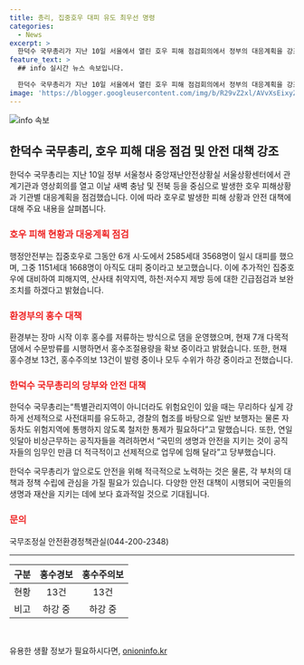 ```yaml
---
title: 총리, 집중호우 대피 유도 최우선 명령
categories:
  - News
excerpt: >
  한덕수 국무총리가 지난 10일 서울에서 열린 호우 피해 점검회의에서 정부의 대응계획을 강조했다. 집중호우로 인한 피해상황과 대응계획을 점검하며 인명피해 최소화를 목표로 한다고 강조했으며, 행정안전부의 보고에 따르면 6개 시·도에서 2585세대 3568명이 대피하고 있으며, 환경부는 댐을 운영하여 홍수를 저류하는 등 대비조치를 하고 있다. 또한, 기상청은 강수구역의 형성과 야간 강수강도가 강화되는 만큼 더 철저한 대비가 필요하다고 강조했다.
feature_text: >
  ## info 실시간 뉴스 속보입니다.

  한덕수 국무총리가 지난 10일 서울에서 열린 호우 피해 점검회의에서 정부의 대응계획을 강조했다. 집중호우로 인한 피해상황과 대응계획을 점검하며 인명피해 최소화를 목표로 한다고 강조했으며, 행정안전부의 보고에 따르면 6개 시·도에서 2585세대 3568명이 대피하고 있으며, 환경부는 댐을 운영하여 홍수를 저류하는 등 대비조치를 하고 있다. 또한, 기상청은 강수구역의 형성과 야간 강수강도가 강화되는 만큼 더 철저한 대비가 필요하다고 강조했다.
image: 'https://blogger.googleusercontent.com/img/b/R29vZ2xl/AVvXsEixyZcFfHzMRdzZMjFBmAUKJYCLCGyLL1o632UiGVXcaFdKo_bkvkuCioo0uUKlGfBVcT3P84aROyZIXSBEx3Aw5nCQ3pTgDom1WDC4m8eifvWiAmWEEVb4x6G_l8C0QH225ldMjyaFvpxGEBGNO37VmDTDMHGhJPq73UglMfDca1-0aw/s1600/blogspot.png'
---
```


<p><img src="https://blogger.googleusercontent.com/img/b/R29vZ2xl/AVvXsEixyZcFfHzMRdzZMjFBmAUKJYCLCGyLL1o632UiGVXcaFdKo_bkvkuCioo0uUKlGfBVcT3P84aROyZIXSBEx3Aw5nCQ3pTgDom1WDC4m8eifvWiAmWEEVb4x6G_l8C0QH225ldMjyaFvpxGEBGNO37VmDTDMHGhJPq73UglMfDca1-0aw/s1600/blogspot.png" alt="info 속보" /></p>

<h2 data-ke-size="size26">한덕수 국무총리, 호우 피해 대응 점검 및 안전 대책 강조</h2>

<p data-ke-size="size16">한덕수 국무총리는 지난 10일 정부 서울청사 중앙재난안전상황실 서울상황센터에서 관계기관과 영상회의를 열고 이날 새벽 충남 및 전북 등을 중심으로 발생한 호우 피해상황과 기관별 대응계획을 점검했습니다. 이에 따라 호우로 발생한 피해 상황과 안전 대책에 대해 주요 내용을 살펴봅니다.</p>

<h3><b><span style="color: #ee2323;">호우 피해 현황과 대응계획 점검</span></b></h3>

<p data-ke-size="size16">행정안전부는 집중호우로 그동안 6개 시·도에서 2585세대 3568명이 일시 대피를 했으며, 그중 1151세대 1668명이 아직도 대피 중이라고 보고했습니다. 이에 추가적인 집중호우에 대비하여 피해지역, 산사태 취약지역, 하천·저수지 제방 등에 대한 긴급점검과 보완조치를 하겠다고 밝혔습니다.</p>

<h3><b><span style="color: #ee2323;">환경부의 홍수 대책</span></b></h3>

<p data-ke-size="size16">환경부는 장마 시작 이후 홍수를 저류하는 방식으로 댐을 운영했으며, 현재 7개 다목적댐에서 수문방류를 시행하면서 홍수조절용량을 확보 중이라고 밝혔습니다. 또한, 현재 홍수경보 13건, 홍수주의보 13건이 발령 중이나 모두 수위가 하강 중이라고 전했습니다.</p>

<h3><b><span style="color: #ee2323;">한덕수 국무총리의 당부와 안전 대책</span></b></h3>

<p data-ke-size="size16">한덕수 국무총리는“특별관리지역이 아니더라도 위험요인이 있을 때는 무리하다 싶게 강하게 선제적으로 사전대피를 유도하고, 경찰의 협조를 바탕으로 일반 보행자는 물론 자동차도 위험지역에 통행하지 않도록 철저한 통제가 필요하다”고 말했습니다. 또한, 연일 잇달아 비상근무하는 공직자들을 격려하면서 “국민의 생명과 안전을 지키는 것이 공직자들의 임무인 만큼 더 적극적이고 선제적으로 업무에 임해 달라”고 당부했습니다.</p>

<p data-ke-size="size16">한덕수 국무총리가 앞으로도 안전을 위해 적극적으로 노력하는 것은 물론, 각 부처의 대책과 정책 수립에 관심을 가질 필요가 있습니다. 다양한 안전 대책이 시행되어 국민들의 생명과 재산을 지키는 데에 보다 효과적일 것으로 기대됩니다.</p>

<h3><b><span style="color: #ee2323;">문의</span></b></h3>

<p data-ke-size="size16">국무조정실 안전환경정책관실(044-200-2348)</p>

<hr>

<table>
    <thead>
        <tr>
            <th style="text-align: center;">구분</th>
            <th style="text-align: center;">홍수경보</th>
            <th style="text-align: center;">홍수주의보</th>
        </tr>
    </thead>
    <tbody>
        <tr>
            <td style="text-align: center;">현황</td>
            <td style="text-align: center;">13건</td>
            <td style="text-align: center;">13건</td>
        </tr>
        <tr>
            <td style="text-align: center;">비고</td>
            <td style="text-align: center;">하강 중</td>
            <td style="text-align: center;">하강 중</td>
        </tr>
    </tbody>
</table>

<p data-ke-size="size16">&nbsp;</p>
유용한 생활 정보가 필요하시다면, <a href="https://onioninfo.kr" rel="dofollow">onioninfo.kr</a>


